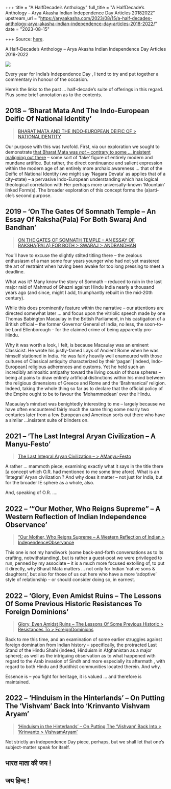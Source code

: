 +++
title = "A HalfDecade’s Anthology"
full_title = "A HalfDecade’s Anthology – Arya Akasha Indian Independence Day Articles 20182022"
upstream_url = "https://aryaakasha.com/2023/08/15/a-half-decades-anthology-arya-akasha-indian-independence-day-articles-2018-2022/"
date = "2023-08-15"

+++
Source: [here](https://aryaakasha.com/2023/08/15/a-half-decades-anthology-arya-akasha-indian-independence-day-articles-2018-2022/).

A Half-Decade’s Anthology – Arya Akasha Indian Independence Day Articles 2018-2022

![](https://aryaakasha.files.wordpress.com/2023/08/indian-independence-flag-image.jpg?w=552)

Every year for India’s Independence Day , I tend to try and put together a commentary in honour of the occasion.

Here’s the links to the past … half-decade’s suite of offerings in this regard. Plus some brief annotation as to the contents.

## **2018 – ‘Bharat Mata And The Indo-European Deific Of National Identity’**

> [BHARAT MATA AND THE INDO-EUROPEAN DEIFIC OF > NATIONALIDENTITY](https://aryaakasha.com/2018/08/15/bharat-mata-and-the-indo-european-deific-of-national-identity/)

Our purpose with this was twofold. First, via our exploration we sought to demonstrate [that Bharat Mata was *not* – contrary to some … insistent maligning out there](https://aryaakasha.com/2021/12/15/on-the-bharat-mata-of-kashi-vishwanath-temple-and-some-curiously-modern-objections-to-same/) – some sort of ‘fake’ figure of entirely modern and mundane artifice. But rather, the direct continuance and salient expression within the modern age of an entirely more archaic awareness … that of the Deific of National Identity (we might say ‘Nagara Devata’ as applies that of a city-state) – a pervasive Indo-European understanding which has logical theological correlation with Her perhaps more universally-known ‘Mountain’ linked Form(s). The broader exploration of this concept forms the (a)arti-cle’s second purpose.

## **2019 – ‘On The Gates Of Somnath Temple – An Essay Of Raksha(Pala) For Both Swaraj And Bandhan’**

> [ON THE GATES OF SOMNATH TEMPLE – AN ESSAY OF RAKSHA(PALA) FOR BOTH > SWARAJ > ANDBANDHAN](https://aryaakasha.com/2019/08/16/on-the-gates-of-somnath-temple-an-essay-of-rakshapala-for-both-swaraj-and-bandhan/)

You’ll have to excuse the slightly stilted titling there – the zealous enthusiasm of a man some four years younger who had not yet mastered the art of restraint when having been awake for too long pressing to meet a deadline.

What was it? Many know the story of Somnath – reduced to ruin in the last major raid of Mahmud of Ghazni against Hindu India nearly a thousand years ago (and since, might I add, triumphantly rebuilt in the mid-20th century).

While this does prominently feature within the narrative – our attentions are directed somewhat later … and focus upon the vitriolic speech made by one Thomas Babington Macaulay in the British Parliament, in his castigation of a British official – the former Governor General of India, no less, the soon-to-be Lord Ellenborough – for the claimed crime of being apparently pro-Hindu.

Why it was worth a look, I felt, is because Macaulay was an eminent Classicist. He wrote his justly-famed Lays of Ancient Rome when he was himself stationed in India. He was fairly heavily well enamoured with those cultures of Classical antiquity characterized by their ‘pagan’ \[indeed, Indo-European\] religious adherences and customs. Yet he held such an incredibly animositic antipathy toward the living cousin of those spheres – being at pains to draw entirely artificial distinctions within his mind between the religious dimensions of Greece and Rome and the ‘Brahmanical’ religion. Indeed, taking the whole thing so far as to declare that the official policy of the Empire ought to be to favour the ‘Mohammedean’ over the Hindu.

Macaulay’s mindset was benightedly interesting to me – largely because we have often encountered fairly much the same thing some nearly two centuries later from a few European and American sorts out there who have a similar …insistent suite of blinders on.

## **2021 – ‘The Last Integral Aryan Civilization – A Manyu-Festo’**

> [The Last Integral Aryan Civilization – > AManyu-Festo](https://aryaakasha.com/2021/08/15/the-last-integral-aryan-civilization-a-manyu-festo/)

A rather … mammoth piece, examining exactly what it says in the title there \[a concept which O.R. had mentioned to me some time afore\]. What is an ‘Integral’ Aryan civilization ? And why does it matter – not just for India, but for the broader IE sphere as a whole, also.

And, speaking of O.R. ….

## **2022 – ‘“Our Mother, Who Reigns Supreme” – A Western Reflection of Indian Independence Observance’**

> [“Our Mother, Who Reigns Supreme – A Western Reflection of Indian > IndependenceObservance](https://aryaakasha.com/2022/08/15/our-mother-who-reigns-supreme-a-western-reflection-of-indian-independence-observance/)

This one is not my handiwork (some back-and-forth conversations as to its crafting, notwithstanding), but is rather a guest-post we were privileged to run, penned by my associate – it is a much more focused extolling of, to put it directly, why Bharat Mata matters … not only for Indian ‘native sons & daughters’, but also for those of us out here who have a more ‘adoptive’ style of relationship – or should consider doing so, in earnest.

## **2022 – ‘Glory, Even Amidst Ruins – The Lessons Of Some Previous Historic Resistances To Foreign Dominions’**

> [Glory, Even Amidst Ruins – The Lessons Of Some Previous Historic > Resistances To > ForeignDominions](https://aryaakasha.com/2022/08/16/glory-even-amidst-ruins-the-lessons-of-some-previous-historic-resistances-to-foreign-dominions/)

Back to me this time, and an examination of some earlier struggles against foreign domination from Indian history – specifically, the protracted Last Stand of the Hindu Shahi (indeed, Hinduism in Afghanistan as a major sphere); as well as the intriguing observation as to what happened with regard to the Arab invasion of Sindh and more especially its aftermath , with regard to both Hindu and Buddhist communities located therein. And why.

Essence is – you fight for heritage, it is valued … and therefore is maintained.

## **2022 – ‘Hinduism in the Hinterlands’ – On Putting The ‘Vishvam’ Back Into ‘Krinvanto Vishvam Aryam’**

> [‘Hinduism in the Hinterlands’ – On Putting The ‘Vishvam’ Back Into > ‘Krinvanto > VishvamAryam’](https://aryaakasha.com/2022/08/31/hinduism-in-the-hinterlands-on-putting-the-vishvam-back-into-krinvanto-vishvam-aryam/)

Not strictly an Independence Day piece, perhaps, but we shall let that one’s subject-matter speak for itself.

## **भारत माता की जय !**

## **जय हिन्द !**
